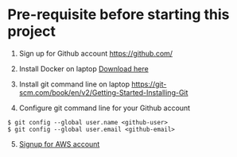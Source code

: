 # Pre-requisite before starting this project

1. Sign up for Github account https://github.com/

2. Install Docker on laptop [Download here](https://docs.docker.com/get-started/get-docker/?_gl=1*10bqzv8*_gcl_au*MTU1NTAxMjQxMi4xNzM2MTQwNDU3*_ga*MjExMjMxNzYwOS4xNzM2MTQwNDU3*_ga_XJWPQMJYHQ*MTczODkzNDQ3NC4zLjEuMTczODkzNDUwNi4yOC4wLjA.)



3. ⁠Install git command line on laptop https://git-scm.com/book/en/v2/Getting-Started-Installing-Git

4. Configure git command line for your Github account
```
$ git config --global user.name <github-user>
$ git config --global user.email <github-email>
```
5. [Signup for AWS account](https://portal.aws.amazon.com/gp/aws/developer/registration/index.html?refid=em_127222&p=free&c=hp&z=1)
